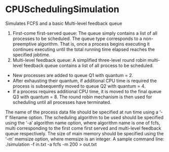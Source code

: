 # CPUSchedulingSimulation
Simulates FCFS and a basic Multi-level feedback queue

1. First-come first-served queue: The queue simply contains a list of all processes to be scheduled.
The queue type corresponds to a non-preemptive algorithm. That is, once a process begins
executing it continues executing until the total running time elapsed reaches the specified jobtime.
2. Multi-level feedback queue: A simplified three-level round robin multi-level feedback queue
contains a list of all process to be scheduled.
  * New processes are added to queue Q1 with quantum = 2.
  * After exhausting their quantum, if additional CPU time is required the process is subsequently moved to queue Q2 with quantum = 4.
  * If a process requires additional CPU time, it is moved to the final queue Q3 with quantum = 8.
The round robin mechanism is then used for scheduling until all processes have terminated.

The name of the process data file should be specified at run time using a ‘-f’ filename option. The
scheduling algorithm to be used should be specified using the ‘-a’ algorithm name option, where algorithm
name is one of fcfs, multi corresponding to the first come first served and multi-level feedback
queue respectively. The size of main memory should be specified using the ‘-m’ memsize option, where
memsize is an integer.
A sample command line:
./simulation -f in.txt -a fcfs -m 200 > out.txt
